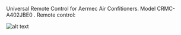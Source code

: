 Universal Remote Control for Aermec Air Confitioners. Model CRMC-A402JBE0 . Remote control:


![alt text](https://i.imgur.com/ieVnzRU.jpg)
